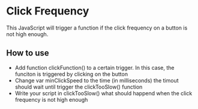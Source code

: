 # Click Frequency
This JavaScript will trigger a function if the click frequency on a button is not high enough.

<h2>How to use</h2>
<ul>
<li>Add function clickFunction() to a certain trigger. In this case, the funciton is triggered by clicking on the button</li>
<li>Change var minClickSpeed to the time (in milliseconds) the timout should wait until trigger the clickTooSlow() function</li>
<li>Write your script in clickTooSlow() what should happend when the click frequency is not high enough</li>
</ul>
